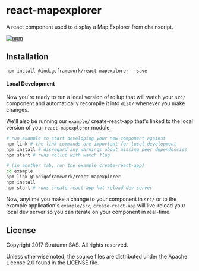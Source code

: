 # react-mapexplorer

A react component used to display a Map Explorer from chainscript.

[![npm](https://img.shields.io/npm/v/@indigoframework/react-mapexplorer.svg)](https://www.npmjs.com/package/@indigoframework/react-mapexplorer)

## Installation

```
npm install @indigoframework/react-mapexplorer --save
```

#### Local Development

Now you're ready to run a local version of rollup that will watch your `src/` component and automatically recompile it into `dist/` whenever you make changes.

We'll also be running our `example/` create-react-app that's linked to the local version of your `react-mapexplorer` module.

```bash
# run example to start developing your new component against
npm link # the link commands are important for local development
npm install # disregard any warnings about missing peer dependencies
npm start # runs rollup with watch flag

# (in another tab, run the example create-react-app)
cd example
npm link @indigoframework/react-mapexplorer
npm install
npm start # runs create-react-app hot-reload dev server
```

Now, anytime you make a change to your component in `src/` or to the example application's `example/src`, `create-react-app` will live-reload your local dev server so you can iterate on your component in real-time.

## License

Copyright 2017 Stratumn SAS. All rights reserved.

Unless otherwise noted, the source files are distributed under the Apache
License 2.0 found in the LICENSE file.
